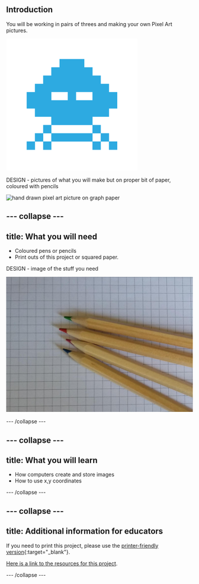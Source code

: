 ## Introduction

You will be working in pairs of threes and making your own Pixel Art pictures.

![image of a pixel art alien](images/alien5.png)

DESIGN - pictures of what you will make but on proper bit of paper, coloured with pencils

![hand drawn pixel art picture on graph paper](images/pixel-art-showcase)

--- collapse ---
---
title: What you will need
---

+ Coloured pens or pencils
+ Print outs of this project or squared paper.

DESIGN - image of the stuff you need

![square paper and colour pencils](images/what-you-need.jpg)

--- /collapse ---

--- collapse ---
---
title: What you will learn
---

+ How computers create and store images
+ How to use x,y coordinates

--- /collapse ---

--- collapse ---
---
title: Additional information for educators
---

If you need to print this project, please use the [printer-friendly version](https://projects.raspberrypi.org/en/projects/pixel-art-unplugged/print){:target="_blank"}.

[Here is a link to the resources for this project](http://rpf.io/pixel-art-unplugged-go).

--- /collapse ---
